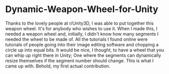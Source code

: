 # Dynamic-Weapon-Wheel-for-Unity
Thanks to the lovely people at r/Unity3D, I was able to put together this weapon wheel. It's for anybody who wishes to use it. When I made this, I needed a weapon wheel and, initially, I didn't know how many segments I needed the wheel to be made of. 
All the tutorials I found online were tutorials of people going into their image editing software and chopping a circle up into equal bits. 
It would be nice, I thought, to have a wheel that you can whip up right there in Unity; 
One where the segments can dynamically resize themselves if the segment number should change. 
This is what I came up with.
Behold, my first actual contribution.
